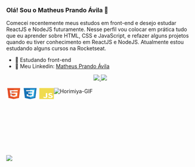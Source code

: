 ### Olá! Sou o Matheus Prando Ávila 👋
Comecei recentemente meus estudos em front-end e desejo estudar ReactJS e NodeJS futuramente. Nesse perfil vou colocar em prática tudo que eu aprender sobre HTML, CSS e JavaScript, e refazer alguns projetos quando eu tiver conhecimento em ReactJS e NodeJS. Atualmente estou estudando alguns cursos na Rocketseat.
* 📖 Estudando front-end
* 💎 Meu Linkedin: <a href="https://www.linkedin.com/in/matheuspa01/"> Matheus Prando Ávila </a>

<div align="center">
  <a href="https://github.com/matheusPA01">
  <img height="150em" src="https://github-readme-stats.vercel.app/api?username=matheusPA01&show_icons=true&theme=dark&include_all_commits=true&count_private=true"/>
  <img height="150em" src="https://github-readme-stats.vercel.app/api/top-langs/?username=matheusPA01&layout=compact&langs_count=7&theme=dark"/>
</div>

<div style="display: inline-block"> <br>
  <img align="center" alt="Matheus-HTML" height="30" width="40" src="https://raw.githubusercontent.com/devicons/devicon/master/icons/html5/html5-original.svg">
  <img align="center" alt="Matheus-CSS" height="30" width="40" src="https://raw.githubusercontent.com/devicons/devicon/master/icons/css3/css3-original.svg">
  <img align="center" alt="Matheus-JS" height="30" width="40" src="https://raw.githubusercontent.com/devicons/devicon/master/icons/javascript/javascript-plain.svg">
  <img align="right" alt="Horimiya-GIF" height="150"       src="https://cdn.discordapp.com/attachments/954719466011369522/959931624596848740/tumblr_73989d50fb84ac9f6518cef28bb81209_d6d52ffb_540.gif">
</div>
  
##

<div>
  <a href="https://www.linkedin.com/in/matheuspa01/" target="_blank"><img src="https://img.shields.io/badge/-LinkedIn-%230077B5?style=for-the-badge&logo=linkedin&logoColor=white" target="_blank"></a> 
</div>
